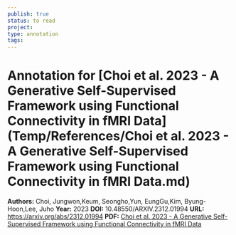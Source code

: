 ```yaml
---
publish: true
status: to read
project:
type: annotation
tags:
---
```

# Annotation for [Choi et al. 2023 - A Generative Self-Supervised Framework using Functional Connectivity in fMRI Data](Temp/References/Choi et al. 2023 - A Generative Self-Supervised Framework using Functional Connectivity in fMRI Data.md)

**Authors:** Choi, Jungwon,Keum, Seongho,Yun, EungGu,Kim, Byung-Hoon,Lee, Juho
**Year:** 2023
**DOI:** 10.48550/ARXIV.2312.01994
**URL:** https://arxiv.org/abs/2312.01994
**PDF:** [Choi et al. 2023 - A Generative Self-Supervised Framework using Functional Connectivity in fMRI Data](Papers/PDFs/Choi%20et%20al.%202023%20-%20A%20Generative%20Self-Supervised%20Framework%20using%20Functional%20Connectivity%20in%20fMRI%20Data.pdf)
